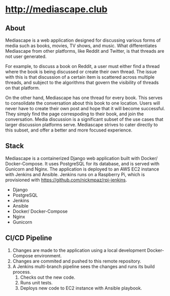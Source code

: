 # http://mediascape.club

## About 

Mediascape is a web application designed for discussing various forms of 
media such as books, movies, TV shows, and music. What differentiates Mediascape
from other platforms, like Reddit and Twitter, is that threads are not user generated.

For example, to discuss a book on Reddit, a user must either find a thread where 
the book is being discussed or create their own thread. The issue with this is that 
discussion of a certain item is scattered across multiple threads, and subject to the
algorithms that govern the visibility of threads on that platform. 

On the other hand, Mediascape has one thread for every book. This serves to consolidate
the conversation about this book to one location. Users will never have to create their 
own post and hope that it will become successful. They simply find the page correspoding 
to their book, and join the conversation. Media discussion is a significant subset of the 
use cases that larger discussion platforms serve. Mediascape strives to cater directly to this 
subset, and offer a better and more focused experience. 

## Stack

Mediascape is a containerized Django web application built with Docker/ Docker-Compose. 
It uses PostgreSQL for its database, and is served with Gunicorn and Nginx. The application
is deployed to an AWS EC2 instance with Jenkins and Ansible. Jenkins runs on a Raspberry Pi,
which is provisioned with https://github.com/nickmpaz/rpi-jenkins.


- Django
- PostgreSQL
- Jenkins
- Ansible
- Docker/ Docker-Compose
- Nginx
- Gunicorn

## CI/CD Pipeline

1. Changes are made to the application using a local development Docker-Compose environment.
2. Changes are commited and pushed to this remote repository.
3. A Jenkins multi-branch pipeline sees the changes and runs its build process.
    1. Checks out the new code.
    2. Runs unit tests.
    3. Deploys new code to EC2 instance with Ansible playbook.